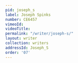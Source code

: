 ```yaml
---
pid: joseph_s
label: Joseph Spinks
number: CE6457
vimeoId:
videoTitle:
permalink: "/writer/joseph-s/"
layout: writer
collection: writers
addressId: Joseph_S
order: '07'
---
```


